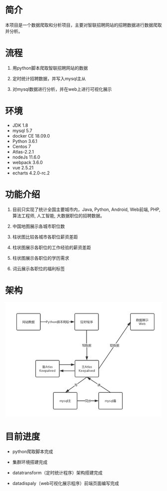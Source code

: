 # 简介

本项目是一个数据爬取和分析项目，主要对智联招聘网站的招聘数据进行数据爬取并分析。

# 流程

1. 用python脚本爬取智联招聘网站的数据

2. 定时统计招聘数据，并写入mysql主从

3. 对mysql数据进行分析，并在web上进行可视化展示

# 环境

- JDK 1.8
- mysql 5.7
- docker CE 18.09.0
- Python 3.6.1
- Centos 7
- Atlas-2.2.1
- nodeJs 11.6.0
- webpack 3.6.0
- vue 2.5.21
- echarts 4.2.0-rc.2

# 功能介绍

1. 目前只实现了统计全国主要城市内，Java, Python, Android, Web前端, PHP, 算法工程师, 人工智能, 大数据职位的招聘数据。

2. 中国地图展示各城市职位数

3. 柱状图比较各城市各职位薪资差距

4. 柱状图展示各职位的工作经验的薪资差距

5. 柱状图展示各职位的学历需求

6. 词云展示各职位的福利标签

# 架构

![架构介绍](https://github.com/aiurmaple/RecruitAnalyze/raw/master/images/framwork.png)

# 目前进度

- python爬取脚本完成

- 集群环境搭建完成

- datatransform（定时统计程序）架构搭建完成

- datadispaly（web可视化展示程序）前端页面编写完成
